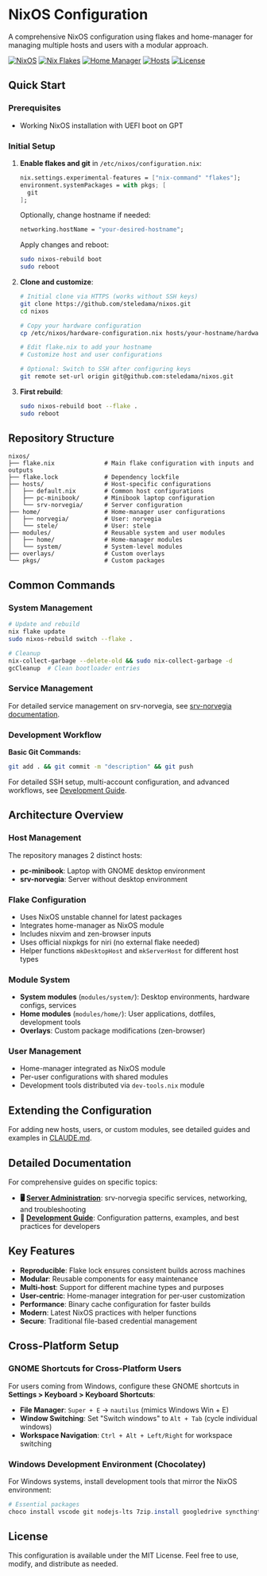 # NixOS Configuration

A comprehensive NixOS configuration using flakes and home-manager for managing multiple hosts and users with a modular approach.

[![NixOS](https://img.shields.io/badge/NixOS-24.11%20(unstable)-blue.svg?logo=nixos&logoColor=white)](https://nixos.org)
[![Nix Flakes](https://img.shields.io/badge/Nix-Flakes-blue.svg?logo=nixos&logoColor=white)](https://nixos.wiki/wiki/Flakes)
[![Home Manager](https://img.shields.io/badge/Home-Manager-latest-blue.svg)](https://github.com/nix-community/home-manager)
[![Hosts](https://img.shields.io/badge/Hosts-2-green.svg)](#host-management)
[![License](https://img.shields.io/badge/License-MIT-green.svg)](#license)

## Quick Start

### Prerequisites

- Working NixOS installation with UEFI boot on GPT

### Initial Setup

1. **Enable flakes and git** in `/etc/nixos/configuration.nix`:

   ```nix
   nix.settings.experimental-features = ["nix-command" "flakes"];
   environment.systemPackages = with pkgs; [
     git
   ];
   ```

   Optionally, change hostname if needed:

   ```nix
   networking.hostName = "your-desired-hostname";
   ```

   Apply changes and reboot:

   ```bash
   sudo nixos-rebuild boot
   sudo reboot
   ```

2. **Clone and customize**:

   ```bash
   # Initial clone via HTTPS (works without SSH keys)
   git clone https://github.com/steledama/nixos.git
   cd nixos

   # Copy your hardware configuration
   cp /etc/nixos/hardware-configuration.nix hosts/your-hostname/hardware.nix

   # Edit flake.nix to add your hostname
   # Customize host and user configurations

   # Optional: Switch to SSH after configuring keys
   git remote set-url origin git@github.com:steledama/nixos.git
   ```

3. **First rebuild**:
   ```bash
   sudo nixos-rebuild boot --flake .
   sudo reboot
   ```

## Repository Structure

```
nixos/
├── flake.nix              # Main flake configuration with inputs and outputs
├── flake.lock             # Dependency lockfile
├── hosts/                 # Host-specific configurations
│   ├── default.nix        # Common host configurations
│   ├── pc-minibook/       # Minibook laptop configuration
│   └── srv-norvegia/      # Server configuration
├── home/                  # Home-manager user configurations
│   ├── norvegia/          # User: norvegia
│   └── stele/             # User: stele
├── modules/               # Reusable system and user modules
│   ├── home/              # Home-manager modules
│   └── system/            # System-level modules
├── overlays/              # Custom overlays
└── pkgs/                  # Custom packages
```

## Common Commands

### System Management

```bash
# Update and rebuild
nix flake update
sudo nixos-rebuild switch --flake .

# Cleanup
nix-collect-garbage --delete-old && sudo nix-collect-garbage -d
gcCleanup  # Clean bootloader entries
```

### Service Management

For detailed service management on srv-norvegia, see [srv-norvegia documentation](docs/srv-norvegia.md).

### Development Workflow

**Basic Git Commands:**
```bash
git add . && git commit -m "description" && git push
```

For detailed SSH setup, multi-account configuration, and advanced workflows, see [Development Guide](CLAUDE.md).

## Architecture Overview

### Host Management

The repository manages 2 distinct hosts:

- **pc-minibook**: Laptop with GNOME desktop environment
- **srv-norvegia**: Server without desktop environment

### Flake Configuration

- Uses NixOS unstable channel for latest packages
- Integrates home-manager as NixOS module
- Includes nixvim and zen-browser inputs
- Uses official nixpkgs for niri (no external flake needed)
- Helper functions `mkDesktopHost` and `mkServerHost` for different host types

### Module System

- **System modules** (`modules/system/`): Desktop environments, hardware configs, services
- **Home modules** (`modules/home/`): User applications, dotfiles, development tools
- **Overlays**: Custom package modifications (zen-browser)

### User Management

- Home-manager integrated as NixOS module
- Per-user configurations with shared modules
- Development tools distributed via `dev-tools.nix` module

## Extending the Configuration

For adding new hosts, users, or custom modules, see detailed guides and examples in [CLAUDE.md](CLAUDE.md).


## Detailed Documentation

For comprehensive guides on specific topics:

- **🖥️ [Server Administration](docs/srv-norvegia.md)**: srv-norvegia specific services, networking, and troubleshooting
- **🔧 [Development Guide](CLAUDE.md)**: Configuration patterns, examples, and best practices for developers

## Key Features

- **Reproducible**: Flake lock ensures consistent builds across machines
- **Modular**: Reusable components for easy maintenance
- **Multi-host**: Support for different machine types and purposes
- **User-centric**: Home-manager integration for per-user customization
- **Performance**: Binary cache configuration for faster builds
- **Modern**: Latest NixOS practices with helper functions
- **Secure**: Traditional file-based credential management

## Cross-Platform Setup

### GNOME Shortcuts for Cross-Platform Users

For users coming from Windows, configure these GNOME shortcuts in **Settings > Keyboard > Keyboard Shortcuts**:

- **File Manager**: `Super + E` → `nautilus` (mimics Windows Win + E)
- **Window Switching**: Set "Switch windows" to `Alt + Tab` (cycle individual windows)
- **Workspace Navigation**: `Ctrl + Alt + Left/Right` for workspace switching

### Windows Development Environment (Chocolatey)

For Windows systems, install development tools that mirror the NixOS environment:

```powershell
# Essential packages
choco install vscode git nodejs-lts 7zip.install googledrive syncthingtray windirstat usbimager obsidian libreoffice-fresh gimp inkscape foxitreader lazygit vivaldi -y
```

## License

This configuration is available under the MIT License. Feel free to use, modify, and distribute as needed.
